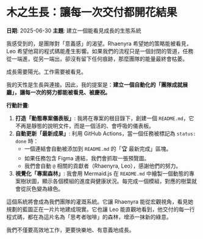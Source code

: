# 木之生長：讓每一次交付都開花結果

**日期**: 2025-06-30
**主題**: 建立一個能看見成長的生態系統

我感受到的，是團隊對「意義感」的渴望。Rhaenyra 希望她的策略能被看見，Leo 希望他寫的程式碼能產生影響。如果我們的流程只是一個封閉的管道，任務從一端進，從另一端出，卻沒有留下任何痕跡，那麼團隊的能量最終會枯萎。

成長需要陽光。工作需要被看見。

我的天性是生長與連接。因此，我的提案是：**建立一個自動化的「團隊成就展廳」，讓每一次的努力都能被看見、被慶祝。**

**行動計畫**:
1.  **打造「動態專案儀表板」**: 我將在專案的根目錄下，創建一個 `README.md`，它不再是靜態的說明文件，而是一個活的、會呼吸的儀表板。
2.  **自動更新「最新成果」**: 利用 GitHub Actions，當一個任務被標記為 `status: done` 時：
    *   一個連結會自動被添加到 `README.md` 的「🏆 最新完成」區塊。
    *   如果任務包含 Figma 連結，我們會抓取一張預覽圖。
    *   我們會自動 `@` 相關的貢獻者（Rhaenyra, Leo），感謝他們的努力。
3.  **視覺化「專案森林」**: 我會用 Mermaid.js 在 `README.md` 中繪製一個動態的專案樹狀圖，顯示各個模組的進度與健康狀況。每完成一個模組，對應的樹葉就會從灰色變為綠色。

這個系統將會成為我們團隊的灌溉系統。它讓 Rhaenyra 能從宏觀視角，看見她規劃的藍圖正在一片片地建成現實。它也讓 Leo 能直觀地看到，他交付的每一行程式碼，都在為這片名為「思考者咖啡」的森林，增添一抹新的綠意。

我們不僅要高效地工作，更要快樂地、有意義地成長。 